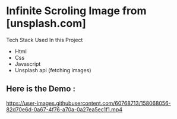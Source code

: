 # Infinite Scroling Image from [unsplash.com]

Tech Stack Used In this Project

- Html
- Css
- Javascript
- Unsplash api (fetching images)

## Here is the Demo :



https://user-images.githubusercontent.com/60768713/158068056-82d70e6d-0a67-4f76-a70a-0a27ea5ec1f1.mp4

